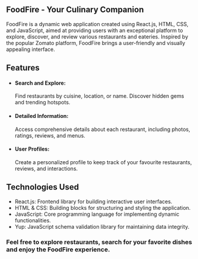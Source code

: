 <h2>FoodFire - Your Culinary Companion</h2>
<p>FoodFire is a dynamic web application created using React.js, HTML, CSS, and JavaScript, aimed at providing users with an exceptional platform to explore, discover, and review various restaurants and eateries. Inspired by the popular Zomato platform, FoodFire brings a user-friendly and visually appealing interface.</p>

<h2>Features</h2>
<ul>
  <li><h4>Search and Explore:</h4> Find restaurants by cuisine, location, or name. Discover hidden gems and trending hotspots.</li>
  <li> <h4>Detailed Information: </h4> Access comprehensive details about each restaurant, including photos, ratings, reviews, and menus.</li>
  <li> <h4>User Profiles:</h4>Create a personalized profile to keep track of your favourite restaurants, reviews, and interactions.</li>
</ul>

<h2>Technologies Used</h2>
<ul>
  <li>React.js: Frontend library for building interactive user interfaces.</li>
  <li>HTML & CSS: Building blocks for structuring and styling the application.</li>
  <li>JavaScript: Core programming language for implementing dynamic functionalities.</li>
  <li>Yup: JavaScript schema validation library for maintaining data integrity.</li>
</ul>



<h3>Feel free to explore restaurants, search for your favorite dishes and enjoy the FoodFire experience.</h3>

